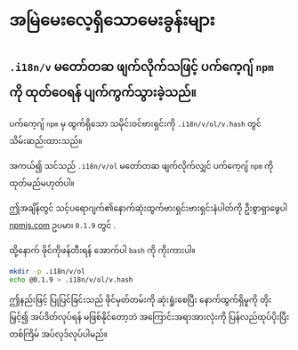 # အမြဲမေးလေ့ရှိသောမေးခွန်းများ

## `.i18n/v` မတော်တဆ ဖျက်လိုက်သဖြင့် ပက်ကေ့ဂျ် `npm` ကို ထုတ်ဝေရန် ပျက်ကွက်သွားခဲ့သည်။

ပက်ကေ့ဂျ် `npm` မှ ထွက်ရှိသော သမိုင်းဝင်ဗားရှင်းကို `.i18n/v/ol/v.hash` တွင် သိမ်းဆည်းထားသည်။

အကယ်၍ သင်သည် `.i18n/v/ol` မတော်တဆ ဖျက်လိုက်လျှင် ပက်ကေ့ဂျ် `npm` ကို ထုတ်မည်မဟုတ်ပါ။

ဤအချိန်တွင် သင့်ပရောဂျက်၏နောက်ဆုံးထွက်ဗားရှင်းဗားရှင်းနံပါတ်ကို ဦးစွာရှာဖွေပါ [npmjs.com](//npmjs.com) ဥပမာ၊ `0.1.9` တွင် .

ထို့နောက် ဖိုင်ကိုဖန်တီးရန် အောက်ပါ `bash` ကို ကိုးကားပါ။

```bash
mkdir -p .i18n/v/ol
echo @0.1.9 > .i18n/v/ol/v.hash
```

ဤနည်းဖြင့် ပြုပြင်ခြင်းသည် ဖိုင်မှတ်တမ်းကို ဆုံးရှုံးစေပြီး နောက်ထွက်ရှိမှုကို တိုးမြှင့်၍ အပ်ဒိတ်လုပ်ရန် မဖြစ်နိုင်တော့ဘဲ အကြောင်းအရာအားလုံးကို ပြန်လည်ထုပ်ပိုးပြီး တစ်ကြိမ် အပ်လုဒ်လုပ်ပါမည်။